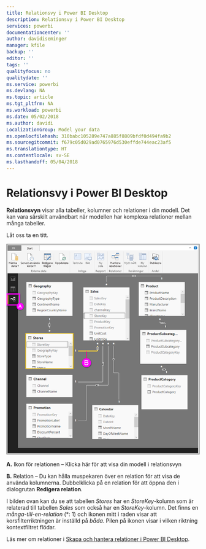 ```yaml
---
title: Relationsvy i Power BI Desktop
description: Relationsvy i Power BI Desktop
services: powerbi
documentationcenter: ''
author: davidiseminger
manager: kfile
backup: ''
editor: ''
tags: ''
qualityfocus: no
qualitydate: ''
ms.service: powerbi
ms.devlang: NA
ms.topic: article
ms.tgt_pltfrm: NA
ms.workload: powerbi
ms.date: 05/02/2018
ms.author: davidi
LocalizationGroup: Model your data
ms.openlocfilehash: 310babc105289e747a885f8809bfdf0d494fa9b2
ms.sourcegitcommit: f679c05d029ad0765976d530effde744eac23af5
ms.translationtype: HT
ms.contentlocale: sv-SE
ms.lasthandoff: 05/04/2018
---
```

# <a name="relationship-view-in-power-bi-desktop"></a>Relationsvy i Power BI Desktop
**Relationsvyn** visar alla tabeller, kolumner och relationer i din modell. Det kan vara särskilt användbart när modellen har komplexa relationer mellan många tabeller.

Låt oss ta en titt.

![](media/desktop-relationship-view/relationshipview_fullscreen.png)

**A.**  Ikon för relationen – Klicka här för att visa din modell i relationsvyn

**B.** Relation – Du kan hålla muspekaren över en relation för att visa de använda kolumnerna. Dubbelklicka på en relation för att öppna den i dialogrutan **Redigera relation**. 

I bilden ovan kan du se att tabellen *Stores* har en *StoreKey*-kolumn som är relaterad till tabellen *Sales* som också har en *StoreKey*-kolumn. Det finns en *många-till-en-relation* (\*: 1) och ikonen mitt i raden visar att korsfilterriktningen är inställd på *båda*. Pilen på ikonen visar i vilken riktning kontextfiltret flödar.

Läs mer om relationer i [Skapa och hantera relationer i Power BI Desktop](desktop-create-and-manage-relationships.md).

